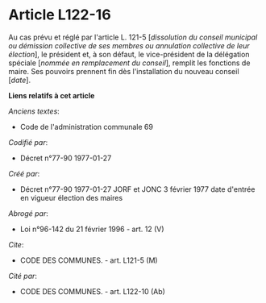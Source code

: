 # Article L122-16

Au cas prévu et réglé par l'article L. 121-5 [*dissolution du conseil municipal ou démission collective de ses membres ou
annulation collective de leur élection*], le président et, à son défaut, le vice-président de la délégation spéciale [*nommée
en remplacement du conseil*], remplit les fonctions de maire. Ses pouvoirs prennent fin dès l'installation du nouveau conseil
[*date*].

**Liens relatifs à cet article**

_Anciens textes_:

  - Code de l'administration communale 69

_Codifié par_:

  - Décret n°77-90 1977-01-27

_Créé par_:

  - Décret n°77-90 1977-01-27 JORF et JONC 3 février 1977 date d'entrée en vigueur élection des maires

_Abrogé par_:

  - Loi n°96-142 du 21 février 1996 - art. 12 (V)

_Cite_:

  - CODE DES COMMUNES. - art. L121-5 (M)

_Cité par_:

  - CODE DES COMMUNES. - art. L122-10 (Ab)
